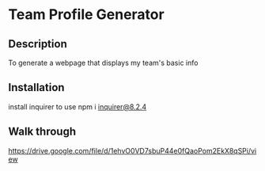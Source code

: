 # Team Profile Generator

## Description
To generate a webpage that displays my team's basic info

## Installation
install inquirer to use npm i inquirer@8.2.4


## Walk through
https://drive.google.com/file/d/1ehvO0VD7sbuP44e0fQaoPom2EkX8qSPi/view

